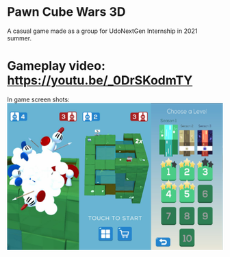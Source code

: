 # Pawn Cube Wars 3D

A casual game made as a group for UdoNextGen Internship in 2021 summer.

# Gameplay video: https://youtu.be/_0DrSKodmTY

In game screen shots:
![alt text](https://github.com/nesess/PawnCubeWars3D/blob/main/ScreenShots/PawnCubeWars3D.png)
